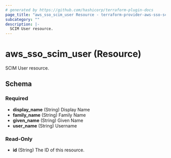 ```yaml
---
# generated by https://github.com/hashicorp/terraform-plugin-docs
page_title: "aws_sso_scim_user Resource - terraform-provider-aws-sso-scim"
subcategory: ""
description: |-
  SCIM User resource.
---
```


# aws_sso_scim_user (Resource)

SCIM User resource.



<!-- schema generated by tfplugindocs -->
## Schema

### Required

- **display_name** (String) Display Name
- **family_name** (String) Family Name
- **given_name** (String) Given Name
- **user_name** (String) Username

### Read-Only

- **id** (String) The ID of this resource.



